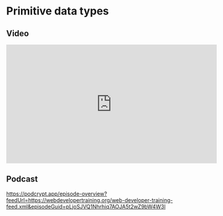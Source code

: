# Primitive data types

## Video

<iframe width="560" height="315" src="https://www.youtube.com/embed/Yi5jvCCoBIU" frameborder="0" allow="accelerometer; autoplay; encrypted-media; gyroscope; picture-in-picture" allowfullscreen></iframe>

## Podcast

https://podcrypt.app/episode-overview?feedUrl=https://webdevelopertraining.org/web-developer-training-feed.xml&episodeGuid=pLjoSJVQ1Nhrhiq7AOJA5t2wZ9bW4W3l